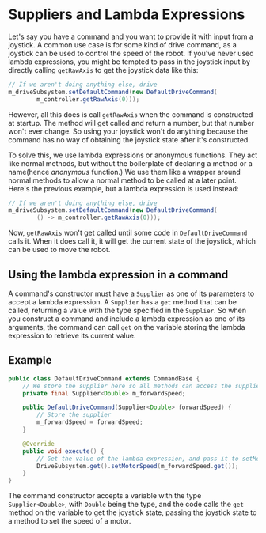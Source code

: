 # Suppliers and Lambda Expressions

Let's say you have a command and you want to provide it with input from a joystick. A common use case is for some kind of drive command, as a joystick can be used to control the speed of the robot. If you've never used lambda expressions, you might be tempted to pass in the joystick input by directly calling `getRawAxis` to get the joystick data like this:

```java
// If we aren't doing anything else, drive
m_driveSubsystem.setDefaultCommand(new DefaultDriveCommand(
		m_controller.getRawAxis(0)));
```

However, all this does is call `getRawAxis` when the command is constructed at startup. The method will get called and return a number, but that number won't ever change. So using your joystick won't do anything because the command has no way of obtaining the joystick state after it's constructed.

To solve this, we use lambda expressions or anonymous functions. They act like normal methods, but without the boilerplate of declaring a method or a name(hence _anonymous_ function.) We use them like a wrapper around normal methods to allow a normal method to be called at a later point. Here's the previous example, but a lambda expression is used instead:

```java
// If we aren't doing anything else, drive
m_driveSubsystem.setDefaultCommand(new DefaultDriveCommand(
		() -> m_controller.getRawAxis(0)));
```

Now, `getRawAxis` won't get called until some code in `DefaultDriveCommand` calls it. When it does call it, it will get the current state of the joystick, which can be used to move the robot.

## Using the lambda expression in a command

A command's constructor must have a `Supplier` as one of its parameters to accept a lambda expression. A `Supplier` has a `get` method that can be called, returning a value with the type specified in the `Supplier`. So when you construct a command and include a lambda expression as one of its arguments, the command can call `get` on the variable storing the lambda expression to retrieve its current value.

## Example

```java
public class DefaultDriveCommand extends CommandBase {
	// We store the supplier here so all methods can access the supplier
	private final Supplier<Double> m_forwardSpeed;

	public DefaultDriveCommand(Supplier<Double> forwardSpeed) {
		// Store the supplier
		m_forwardSpeed = forwardSpeed;
	}

	@Override
	public void execute() {
		// Get the value of the lambda expression, and pass it to setMotorSpeed
		DriveSubsystem.get().setMotorSpeed(m_forwardSpeed.get());
	}
}
```

The command constructor accepts a variable with the type `Supplier<Double>`, with `Double` being the type, and the code calls the `get` method on the variable to get the joystick state, passing the joystick state to a method to set the speed of a motor.
